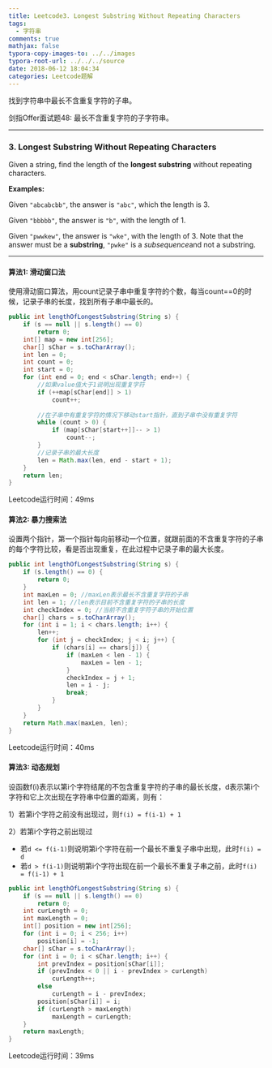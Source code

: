```yaml
---
title: Leetcode3. Longest Substring Without Repeating Characters
tags:
  - 字符串
comments: true
mathjax: false
typora-copy-images-to: ../../images
typora-root-url: ../../../source
date: 2018-06-12 18:04:34
categories: Leetcode题解
---
```


找到字符串中最长不含重复字符的子串。

剑指Offer面试题48: 最长不含重复字符的子字符串。

<!-- more -->

---

### 3. Longest Substring Without Repeating Characters

Given a string, find the length of the **longest substring** without repeating characters.

**Examples:**

Given `"abcabcbb"`, the answer is `"abc"`, which the length is 3.

Given `"bbbbb"`, the answer is `"b"`, with the length of 1.

Given `"pwwkew"`, the answer is `"wke"`, with the length of 3. Note that the answer must be a **substring**, `"pwke"` is a *subsequence*and not a substring.

---

#### 算法1: 滑动窗口法

使用滑动窗口算法，用count记录子串中重复字符的个数，每当count==0的时候，记录子串的长度，找到所有子串中最长的。

```java
public int lengthOfLongestSubstring(String s) {
    if (s == null || s.length() == 0) 
        return 0;
    int[] map = new int[256];
    char[] sChar = s.toCharArray();
    int len = 0;
    int count = 0;
    int start = 0;
    for (int end = 0; end < sChar.length; end++) {
        //如果value值大于1说明出现重复字符
        if (++map[sChar[end]] > 1)
            count++;
        
        //在子串中有重复字符的情况下移动start指针，直到子串中没有重复字符
        while (count > 0) {
            if (map[sChar[start++]]-- > 1)
                count--;
        }
        //记录子串的最大长度
        len = Math.max(len, end - start + 1);
    }
    return len;
}
```

Leetcode运行时间：49ms

#### 算法2: 暴力搜索法

设置两个指针，第一个指针每向前移动一个位置，就跟前面的不含重复字符的子串的每个字符比较，看是否出现重复，在此过程中记录子串的最大长度。

```java
public int lengthOfLongestSubstring(String s) {
    if (s.length() == 0) {
        return 0;
    }
    int maxLen = 0; //maxLen表示最长不含重复字符的子串
    int len = 1; //len表示目前不含重复字符的子串的长度
    int checkIndex = 0; //当前不含重复字符子串的开始位置
    char[] chars = s.toCharArray();
    for (int i = 1; i < chars.length; i++) {
        len++;
        for (int j = checkIndex; j < i; j++) {
            if (chars[i] == chars[j]) {
                if (maxLen < len - 1) {
                    maxLen = len - 1;
                }
                checkIndex = j + 1;
                len = i - j;
                break;
            }
        }
    }
    return Math.max(maxLen, len);
}
```

Leetcode运行时间：40ms

#### 算法3: 动态规划

设函数f(i)表示以第i个字符结尾的不包含重复字符的子串的最长长度，d表示第i个字符和它上次出现在字符串中位置的距离，则有：

1）若第i个字符之前没有出现过，则`f(i) = f(i-1) + 1`

2）若第i个字符之前出现过

- 若`d <= f(i-1)`则说明第i个字符在前一个最长不重复子串中出现，此时`f(i) = d`
- 若`d > f(i-1)`则说明第i个字符出现在前一个最长不重复子串之前，此时`f(i) = f(i-1) + 1`

```java
public int lengthOfLongestSubstring(String s) {
    if (s == null || s.length() == 0)
        return 0;
    int curLength = 0;
    int maxLength = 0;
    int[] position = new int[256];
    for (int i = 0; i < 256; i++)
        position[i] = -1;
    char[] sChar = s.toCharArray();
    for (int i = 0; i < sChar.length; i++) {
        int prevIndex = position[sChar[i]];
        if (prevIndex < 0 || i - prevIndex > curLength)
            curLength++;
        else 
            curLength = i - prevIndex;
        position[sChar[i]] = i;
        if (curLength > maxLength)
            maxLength = curLength;
    }
    return maxLength;
}
```

Leetcode运行时间：39ms